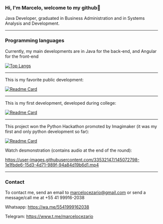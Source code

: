 ### Hi, I'm Marcelo, welcome to my github👋

Java Developer, graduated in Business Administration and in Systems Analysis and Development.

----------------
### Programming languages
Currently, my main developments are in Java for the back-end, and Angular for the front-end

[![Top Langs](https://github-readme-stats.vercel.app/api/top-langs/?username=marcelocezario&layout=compact)](https://github.com/marcelocezario/github-readme-stats)

----------------
This is my favorite public development:

[![Readme Card](https://github-readme-stats.vercel.app/api/pin/?username=marcelocezario&repo=api-financial-assistant-java)](https://github.com/marcelocezario/api-financial-assistant-java)

----------------
This is my first development, developed during college:

[![Readme Card](https://github-readme-stats.vercel.app/api/pin/?username=marcelocezario&repo=cadastro-contas-c)](https://github.com/marcelocezario/cadastro-contas-c)

----------------
This project won the Python Hackathon promoted by Imagimaker (it was my first and only python development so far):

[![Readme Card](https://github-readme-stats.vercel.app/api/pin/?username=marcelocezario&repo=hackathon-imagimaker-python)](https://github.com/marcelocezario/hackathon-imagimaker-python)

Watch desmonstration (contains audio at the end of the round):

https://user-images.githubusercontent.com/33532147/145072798-1e1fbde6-15d3-4d71-989f-94a84d19b6d1.mp4



----------------
### Contact
To contact me, send an email to marcelocezario@gmail.com or send a message/call me at +55 41 99916-2038

Whatsapp: https://wa.me/5541999162038

Telegram: https://www.t.me/marcelocezario
